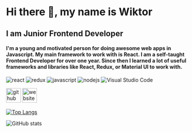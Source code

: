 # Hi there 👋, my name is Wiktor
## I am Junior Frontend Developer
#### I'm a young and motivated person for doing awesome web apps in Javascript. My main framework to work with is React. I am a self-taught Frontend Developer for over one year. Since then I learned a lot of useful frameworks and libraries like React, Redux, or Material UI to work with.

<img src='https://badges.aleen42.com/src/react.svg' alt='react'> <img src='https://badges.aleen42.com/src/redux.svg' alt='redux'> <img src='https://badges.aleen42.com/src/javascript.svg' alt='javascript'> <img src='https://badges.aleen42.com/src/node.svg' alt='nodejs'>  <img src='https://badges.aleen42.com/src/visual_studio_code.svg' alt='Visual Studio Code'>

[<img src='https://cdn.jsdelivr.net/npm/simple-icons@3.0.1/icons/github.svg' alt='github' height='40'>](https://github.com/victorowsky)  [<img src='https://cdn.jsdelivr.net/npm/simple-icons@3.0.1/icons/icloud.svg' alt='website' height='40'>](https://legga.pl/)  

[![Top Langs](https://github-readme-stats.vercel.app/api/top-langs/?username=victorowsky)](https://github.com/anuraghazra/github-readme-stats)

![GitHub stats](https://github-readme-stats.vercel.app/api?username=victorowsky&show_icons=true)  


